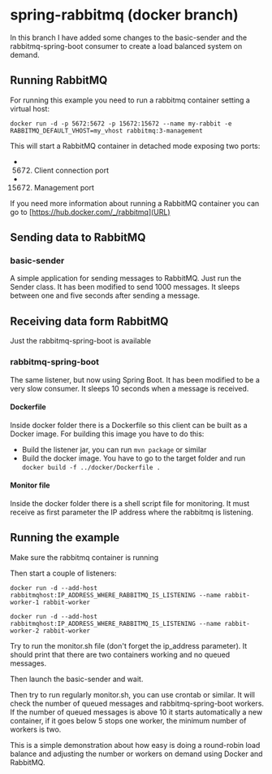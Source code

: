# spring-rabbitmq (docker branch)
In this branch I have added some changes to the basic-sender and the rabbitmq-spring-boot consumer to create a load balanced system on demand.

## Running RabbitMQ

For running this example you need to run a rabbitmq container setting a virtual host:

`docker run -d -p 5672:5672 -p 15672:15672 --name my-rabbit -e RABBITMQ_DEFAULT_VHOST=my_vhost rabbitmq:3-management`

 This will start a RabbitMQ container in detached mode exposing two ports:
 * 5672. Client connection port
 * 15672. Management port
 
If you need more information about running a RabbitMQ container you can go to [https://hub.docker.com/_/rabbitmq](URL)

## Sending data to RabbitMQ

### basic-sender

A simple application for sending messages to RabbitMQ. Just run the Sender class.
It has been modified to send 1000 messages. It sleeps between one and five seconds after sending a message.

## Receiving data form RabbitMQ

Just the rabbitmq-spring-boot is available

### rabbitmq-spring-boot

The same listener, but now using Spring Boot.
It has been modified to be a very slow consumer. It sleeps 10 seconds when a message is received.

#### Dockerfile

Inside docker folder there is a Dockerfile so this client can be built as a Docker image. For building this image you have to do this:

* Build the listener jar, you can run `mvn package` or similar
* Build the docker image. You have to go to the target folder and run `docker build -f ../docker/Dockerfile .`

#### Monitor file

Inside the docker folder there is a shell script file for monitoring. It must receive as first parameter the IP address where the rabbitmq is listening.

## Running the example

Make sure the rabbitmq container is running

Then start a couple of listeners:

`docker run -d --add-host rabbitmqhost:IP_ADDRESS_WHERE_RABBITMQ_IS_LISTENING --name rabbit-worker-1 rabbit-worker`

`docker run -d --add-host rabbitmqhost:IP_ADDRESS_WHERE_RABBITMQ_IS_LISTENING --name rabbit-worker-2 rabbit-worker`

Try to run the monitor.sh file (don't forget the ip_address parameter). It should print that there are two containers working and no queued messages.

Then launch the basic-sender and wait.

Then try to run regularly monitor.sh, you can use crontab or similar. It will check the number of queued messages and rabbitmq-spring-boot workers. If the number of queued messages is above 10 it starts automatically a new container, if it goes below 5 stops one worker, the minimum number of workers is two.

This is a simple demonstration about how easy is doing a round-robin load balance and adjusting the number or workers on demand using Docker and RabbitMQ.